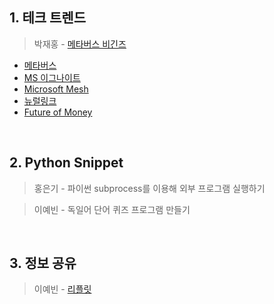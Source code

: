## 1. 테크 트렌드

> 박재홍 - [메타버스 비긴즈](https://docs.google.com/document/d/13gzqAOINhNtAMMlULd8JQidMWyDFkNGq97ubg9h5yTA/edit#heading=h.lzr3ct5s873n)
  - [메타버스](https://spri.kr/posts/view/23197)
  - [MS 이그나이트](https://myignite.microsoft.com/home)
  - [Microsoft Mesh](https://www.youtube.com/watch?v=IkpsJoobZmE&ab_channel=Microsoft)
  - [뉴럴링크](https://neuralink.com/)
  - [Future of Money](https://www.citivelocity.com/citigps/)


&nbsp;



## 2. Python Snippet

> 홍은기 - 파이썬 subprocess를 이용해 외부 프로그램 실행하기

> 이예빈 - 독일어 단어 퀴즈 프로그램 만들기

&nbsp;



## 3. 정보 공유

> 이예빈 - [리플릿](https://replit.com)
